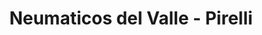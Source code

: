 ---
title: "Neumaticos del Valle - Pirelli"
url: /san-fernando-del-valle-de-catamarca/neumaticos-del-valle-pirelli-avenida-belgrano/
shop: neumáticos
---